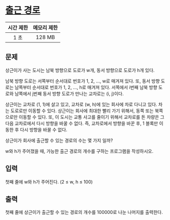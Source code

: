 # [출근 경로](https://www.acmicpc.net/problem/5569)

| 시간 제한 | 메모리 제한 |
| :-------: | :---------: |
| 1 초      | 128 MB      |


## 문제

상근이가 사는 도시는 남북 방향으로 도로가 w개, 동서 방향으로 도로가 h개 있다. 

남북 방향 도로는 서쪽부터 순서대로 번호가 1, 2, ..., w로 매겨져 있다. 또, 동서 방향 도로는 남쪽부터 순서대로 번호가 1, 2, ..., h로 매겨져 있다. 서쪽에서 i번째 남북 방향 도로와 남쪽에서 j번째 동서 방향 도로가 만나는 교차로는 (i, j)이다.

상근이는 교차로 (1, 1)에 살고 있고, 교차로 (w, h)에 있는 회사에 차로 다니고 있다. 차는 도로로만 이동할 수 있다. 상근이는 회사에 최대한 빨리 가기 위해서, 동쪽 또는 북쪽으로만 이동할 수 있다. 또, 이 도시는 교통 사고를 줄이기 위해서 교차로를 돈 차량은 그 다음 교차로에서 다시 방향을 바꿀 수 없다. 즉, 교차로에서 방향을 바꾼 후, 1 블록만 이동한 후 다시 방향을 바꿀 수 없다.

상근이가 회사에 출근할 수 있는 경로의 수는 몇 가지 일까?

w와 h가 주어졌을 때, 가능한 출근 경로의 개수를 구하는 프로그램을 작성하시오.


## 입력

첫째 줄에 w와 h가 주어진다. (2 ≤ w, h ≤ 100)


## 출력

첫째 줄에 상근이가 출근할 수 있는 경로의 개수를 100000로 나눈 나머지를 출력한다.

